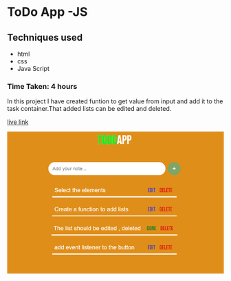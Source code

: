 # ToDo App -JS
## Techniques used
- html
- css
- Java Script

### Time Taken: 4 hours

In this project I have created funtion to get value from input and add it to the task container.That added lists can be edited and deleted.

[live link](https://todolists-app-js.netlify.app/)

![screen shot](./Image/screen-shot.png)